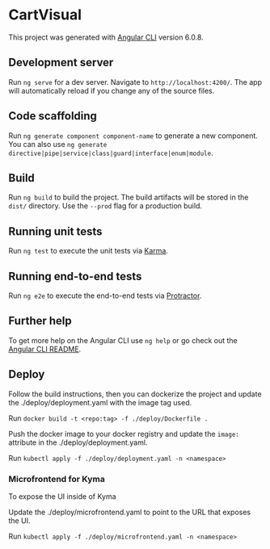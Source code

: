 # CartVisual

This project was generated with [Angular CLI](https://github.com/angular/angular-cli) version 6.0.8.

## Development server

Run `ng serve` for a dev server. Navigate to `http://localhost:4200/`. The app will automatically reload if you change any of the source files.

## Code scaffolding

Run `ng generate component component-name` to generate a new component. You can also use `ng generate directive|pipe|service|class|guard|interface|enum|module`.

## Build

Run `ng build` to build the project. The build artifacts will be stored in the `dist/` directory. Use the `--prod` flag for a production build.

## Running unit tests

Run `ng test` to execute the unit tests via [Karma](https://karma-runner.github.io).

## Running end-to-end tests

Run `ng e2e` to execute the end-to-end tests via [Protractor](http://www.protractortest.org/).

## Further help

To get more help on the Angular CLI use `ng help` or go check out the [Angular CLI README](https://github.com/angular/angular-cli/blob/master/README.md).

## Deploy

Follow the build instructions, then you can dockerize the project and update the ./deploy/deployment.yaml with the image tag used.

Run `docker build -t <repo:tag> -f ./deploy/Dockerfile .`

Push the docker image to your docker registry and update the `image:` attribute in the ./deploy/deployment.yaml.

Run `kubectl apply -f ./deploy/deployment.yaml -n <namespace>`

### Microfrontend for Kyma

To expose the UI inside of Kyma

Update the ./deploy/microfrontend.yaml to point to the URL that exposes the UI.

Run `kubectl apply -f ./deploy/microfrontend.yaml -n <namespace>`
